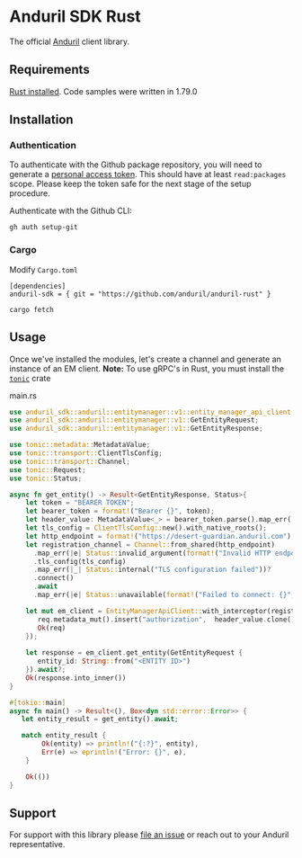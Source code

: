 # Anduril SDK Rust

The official [Anduril](https://www.anduril.com/) client library.

## Requirements

[Rust installed](https://doc.rust-lang.org/beta/book/ch01-01-installation.html#installing-rustup-on-linux-or-macos). Code samples were written in 1.79.0 

## Installation

### Authentication

To authenticate with the Github package repository, you will need to generate a [personal access token](https://docs.github.com/en/authentication/keeping-your-account-and-data-secure/managing-your-personal-access-tokens#creating-a-personal-access-token-classic). This should have at least `read:packages` scope. Please keep the token safe for the next stage of the setup procedure.

Authenticate with the Github CLI:
```
gh auth setup-git
```

### Cargo
Modify `Cargo.toml`

```
[dependencies]
anduril-sdk = { git = "https://github.com/anduril/anduril-rust" }
```

```
cargo fetch
```
## Usage

Once we've installed the modules, let's create a channel and generate an
instance of an EM client. **Note:** To use gRPC's in Rust, you must install the
[`tonic`](https://docs.rs/tonic/latest/tonic/index.html) crate

main.rs

```rust
use anduril_sdk::anduril::entitymanager::v1::entity_manager_api_client::EntityManagerApiClient;
use anduril_sdk::anduril::entitymanager::v1::GetEntityRequest;
use anduril_sdk::anduril::entitymanager::v1::GetEntityResponse;

use tonic::metadata::MetadataValue;
use tonic::transport::ClientTlsConfig;
use tonic::transport::Channel;
use tonic::Request;
use tonic::Status;

async fn get_entity() -> Result<GetEntityResponse, Status>{
    let token = "BEARER TOKEN";
    let bearer_token = format!("Bearer {}", token);
    let header_value: MetadataValue<_> = bearer_token.parse().map_err(|_| Status::internal("Invalid Bearer Token"))?;
    let tls_config = ClientTlsConfig::new().with_native_roots();
    let http_endpoint = format!("https://desert-guardian.anduril.com");
    let registration_channel = Channel::from_shared(http_endpoint)
      .map_err(|e| Status::invalid_argument(format!("Invalid HTTP endpoint: {}", e)))?
      .tls_config(tls_config)
      .map_err(|_| Status::internal("TLS configuration failed"))?
      .connect()
      .await
      .map_err(|e| Status::unavailable(format!("Failed to connect: {}", e)))?;

    let mut em_client = EntityManagerApiClient::with_interceptor(registration_channel, |mut req: Request<()>| {
       req.metadata_mut().insert("authorization",  header_value.clone());
       Ok(req)
    });
    
    let response = em_client.get_entity(GetEntityRequest {
       entity_id: String::from("<ENTITY ID>")
    }).await?;
    Ok(response.into_inner())
}

#[tokio::main]
async fn main() -> Result<(), Box<dyn std::error::Error>> {
   let entity_result = get_entity().await;

   match entity_result {
        Ok(entity) => println!("{:?}", entity),
        Err(e) => eprintln!("Error: {}", e),
    }

    Ok(())
}
```

## Support

For support with this library please [file an issue](https://github.com/anduril/anduril-rust/issues/new) or reach out to your Anduril representative. 



